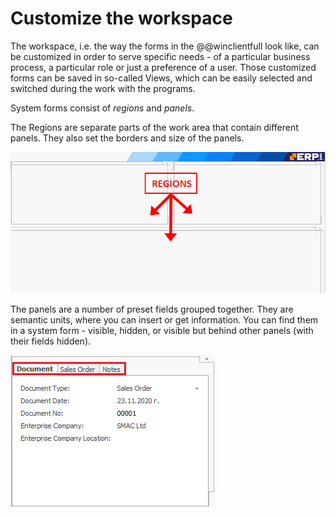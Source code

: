 # Customize the workspace

The workspace, i.e. the way the forms in the @@winclientfull look like, can be customized in order to serve specific needs - of a particular business process, a particular role or just a preference of a user. 
Those customized forms can be saved in so-called Views, which can be easily selected and switched during the work with the programs.

System forms consist of *regions* and *panels*. 

The Regions are separate parts of the work area that contain different panels. They also set the borders and size of the panels. 

![Regions](pictures/regions.png) 

The panels are a number of preset fields grouped together. They are semantic units, where you can insert or get information. You can find them in a system form - visible, hidden, or visible but behind other panels (with their fields hidden).

![Panels](pictures/panels.png)
